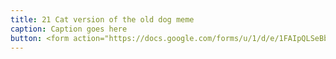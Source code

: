 ```yaml
---
title: 21 Cat version of the old dog meme
caption: Caption goes here
button: <form action="https://docs.google.com/forms/u/1/d/e/1FAIpQLSeBblQMqbBMeuApn2iPdutPu_wvMXp7h9YlIcRDEgHzWuKEQw/formResponse" method="post"><div class="form-element"></div><span>Votes</span><input type="text" name="entry.1887201381" required placeholder="$"></br><span>Email</span><input type="text" name="entry.882766101" required><button type="submit" name="button">Cast Votes</button></form>
---
```

